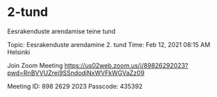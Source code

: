 # 2-tund
Eesrakenduste arendamise teine tund

Topic: Eesrakenduste arendamine 2. tund
Time: Feb 12, 2021 08:15 AM Helsinki

Join Zoom Meeting
https://us02web.zoom.us/j/89826292023?pwd=RnBVVUZrei9SSndodjNxWVFkWGVaZz09

Meeting ID: 898 2629 2023
Passcode: 435392

